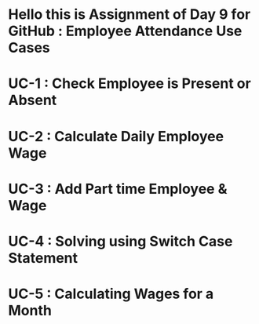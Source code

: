 # Hello this is Assignment of Day 9 for GitHub : Employee Attendance Use Cases 

# UC-1 : Check Employee is Present or Absent

# UC-2 : Calculate Daily Employee Wage

# UC-3 : Add Part time Employee & Wage

# UC-4 : Solving using Switch Case Statement

# UC-5 : Calculating Wages for a Month